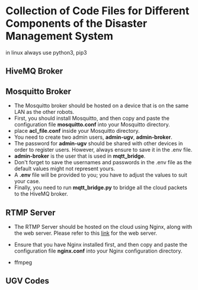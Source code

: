 # Collection of Code Files for Different Components of the Disaster Management System

in linux always use python3, pip3
## HiveMQ Broker


## Mosquitto Broker
- The Mosquitto broker should be hosted on a device that is on the same LAN as the other robots.
- First, you should install Mosquitto, and then copy and paste the configuration file **mosquitto.conf** into your Mosquitto directory.
- place **acl_file.conf** inside your Mosquitto directory.
- You need to create two admin users, **admin-ugv**, **admin-broker**.
- The password for **admin-ugv** should be shared with other devices in order to register users. However, always ensure to save it in the .env file.
- **admin-broker** is the user that is used in **mqtt_bridge**.
- Don't forget to save the usernames and passwords in the .env file as the default values might not represent yours.
- A **.env** file will be provided to you; you have to adjust the values to suit your case.
- Finally, you need to run **mqtt_bridge.py** to bridge all the cloud packets to the HiveMQ broker.


## RTMP Server
- The RTMP Server should be hosted on the cloud using Nginx, along with the web server. Please refer to this [link](https://github.com/rem2718/disaster-management) for the web server.

- Ensure that you have Nginx installed first, and then copy and paste the configuration file **nginx.conf** into your Nginx configuration directory.

- ffmpeg


## UGV Codes

